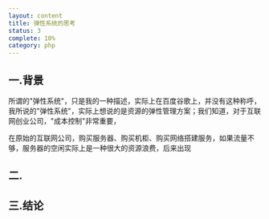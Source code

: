 ```yaml
---
layout: content
title: 弹性系统的思考
status: 3
complete: 10% 
category: php
---
```


## 一.背景
所谓的"弹性系统"，只是我的一种描述，实际上在百度谷歌上，并没有这种称呼，我所说的"弹性系统"，实际上想说的是资源的弹性管理方案；我们知道，对于互联网创业公司，"成本控制"非常重要，


在原始的互联网公司，购买服务器、购买机柜、购买网络搭建服务，如果流量不够，服务器的空闲实际上是一种很大的资源浪费，后来出现


## 二.


## 三.结论